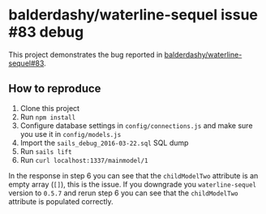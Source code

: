 # balderdashy/waterline-sequel issue #83 debug

This project demonstrates the bug reported in [balderdashy/waterline-sequel#83](https://github.com/balderdashy/waterline-sequel/issues/83).

## How to reproduce

  1. Clone this project
  2. Run `npm install`
  3. Configure database settings in `config/connections.js` and make sure you use it in `config/models.js`
  4. Import the `sails_debug_2016-03-22.sql` SQL dump
  5. Run `sails lift`
  6. Run `curl localhost:1337/mainmodel/1`

In the response in step 6 you can see that the `childModelTwo` attribute is an empty array (`[]`), this is the issue. If you downgrade you `waterline-sequel` version to `0.5.7` and rerun step 6 you can see that the `childModelTwo` attribute is populated correctly.
